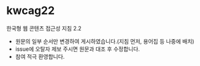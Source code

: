 # kwcag22

한국형 웹 콘텐츠 접근성 지침 2.2

* 원문의 일부 순서만 변경하여 게시하였습니다.(지침 먼저, 용어집 등 나중에 배치)
* issue에 오탈자 제보 주시면 원문과 대조 후 수정합니다.
* 참여 적극 환영합니다.